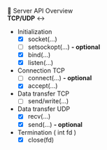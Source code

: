 :notebook: Server API Overview\
 **TCP/UDP** :left_right_arrow: 
- Initialization
   - [x] socket(...)
   - [ ] setsockopt(...) **- optional**
   - [x] bind(...)
   - [x] listen(...)
- Connection TCP
   - [ ] connect(...) **- optional**
   - [X] accept(...)
- Data transfer TCP
   - [ ] send/write(...)
- Data transfer UDP
   - [x] recv(...)
   - [x] send(...) **- optional**
- Termination ( int fd )
   - [x] close(fd)
